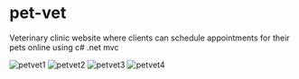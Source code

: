 # pet-vet
Veterinary clinic website where clients can schedule appointments for their pets online using c# .net mvc

![petvet1](https://user-images.githubusercontent.com/76595905/151565024-729a490f-fd69-4f67-b6b3-f74c3889b068.PNG)
![petvet2](https://user-images.githubusercontent.com/76595905/151565030-e0852a4a-098a-4162-9c82-21828a65e1de.PNG)
![petvet3](https://user-images.githubusercontent.com/76595905/151565033-9a1c30e7-6439-4b77-a7be-532d61c39d21.PNG)
![petvet4](https://user-images.githubusercontent.com/76595905/151565037-cb8b1ed9-64ea-4e22-b246-79010c197572.PNG)
